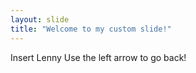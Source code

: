 ```yaml
---
layout: slide
title: "Welcome to my custom slide!"
---
```

Insert Lenny
Use the left arrow to go back!
